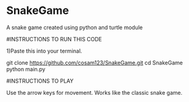 # SnakeGame
A snake game created using python and turtle module




#INSTRUCTIONS TO RUN THIS CODE


1)Paste this into your terminal.



git clone https://github.com/cosam123/SnakeGame.git 
cd SnakeGame
python main.py





#INSTRUCTIONS TO PLAY




Use the arrow keys for movement.
Works like the classic snake game.

